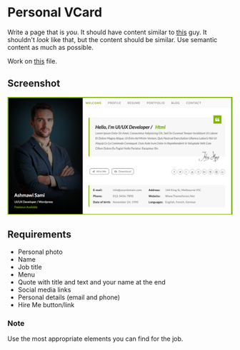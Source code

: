 # Personal VCard

Write a page that is _you_. It should have content similar to [this](http://ashmawi.work/html/riche/) guy.
It shouldn't _look_ like that, but the content should be similar. Use semantic content as much as possible.

Work on [this](workfiles/personal-vcard.html) file.

## Screenshot

![Screenshot](../assets/personal-vcard-example.png)

## Requirements

* Personal photo
* Name
* Job title
* Menu
* Quote with title and text and your name at the end
* Social media links
* Personal details (email and phone)
* Hire Me button/link

### Note

Use the most appropriate elements you can find for the job.
